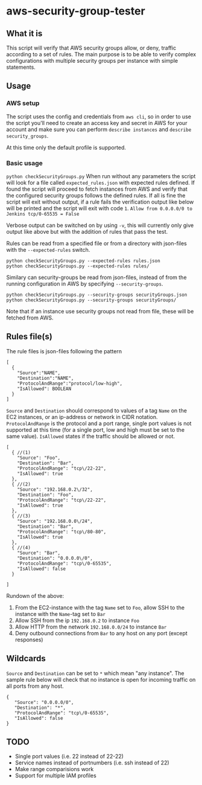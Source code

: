 # aws-security-group-tester
## What it is
This script will verify that AWS security groups allow, or deny, traffic according to a set of rules. The main purpose is to be able to verify complex configurations with multiple security groups per instance with simple statements.

## Usage
### AWS setup
The script uses the config and credentials from `aws cli`, so in order to use the script you'll need to create an access key and secret in AWS for your account and make sure
you can perform `describe instances` and `describe security_groups`.

At this time only the default profile is supported.

### Basic usage
```python checkSecurityGroups.py```
When run without any parameters the script will look for a file called `expected_rules.json` with expected rules defined. 
If found the script will proceed to fetch instances from AWS and verify that the configured security groups follows the defined rules.
If all is fine the script will exit without output, if a rule fails the verification output like below will be printed and the script will exit with code `1`.
```Allow from 0.0.0.0/0 to Jenkins tcp/0-65535 = False```

Verbose output can be switched on by using `-v`, this will currently only give output like above but with the addition of rules that pass the test.

Rules can be read from a specified file or from a directory with json-files with the `--expected-rules` switch.
```
python checkSecurityGroups.py --expected-rules rules.json
python checkSecurityGroups.py --expected-rules rules/
```

Similary can security-groups be read from json-files, instead of from the running configuration in AWS by specifying `--security-groups`.
```
python checkSecurityGroups.py --security-groups securityGroups.json
python checkSecurityGroups.py --security-groups securityGroups/
```
Note that if an instance use security groups not read from file, these will be fetched from AWS.

## Rules file(s)
The rule files is json-files following the pattern

```
[
  {
    "Source":"NAME",
    "Destination":"NAME",
    "ProtocolAndRange":"protocol/low-high",
    "IsAllowed": BOOLEAN
  }
]
```
`Source` and `Destination` should correspond to values of a tag `Name` on the EC2 instances, or an ip-address or network in CIDR notation. `ProtocolAndRange` is the protocol and a port range, single port values is not supported at this time (for a single port, low and high must be set to the same value). `IsAllowed` states if the traffic should be allowed or not.

```
[
  { //(1)
    "Source": "Foo",
    "Destination": "Bar",
    "ProtocolAndRange": "tcp\/22-22",
    "IsAllowed": true
  },
  { //(2)
    "Source": "192.168.0.2\/32",
    "Destination": "Foo",
    "ProtocolAndRange": "tcp\/22-22",
    "IsAllowed": true
  },
  { //(3)
    "Source": "192.168.0.0\/24",
    "Destination": "Bar",
    "ProtocolAndRange": "tcp\/80-80",
    "IsAllowed": true
  },
  { //(4)
    "Source": "Bar",
    "Destination": "0.0.0.0\/0",
    "ProtocolAndRange": "tcp\/0-65535",
    "IsAllowed": false
  }

]
```
Rundown of the above:
1. From the EC2-instance with the tag `Name` set to `Foo`, allow SSH to the instance with the `Name`-tag set to `Bar`
1. Allow SSH from the ip `192.168.0.2` to instance `Foo`
1. Allow HTTP from the network `192.168.0.0/24` to instance `Bar`
1. Deny outbound connections from `Bar` to any host on any port (except responses)

## Wildcards
`Source` and `Destination` can be set to `*` which mean "any instance". The sample rule below will check that no instance is open for incoming traffic on all ports from any host.
```
{
   "Source": "0.0.0.0/0",
   "Destination": "*",
   "ProtocolAndRange": "tcp\/0-65535",
   "IsAllowed": false
}
```


## TODO
- Single port values (i.e. 22 instead of 22-22)
- Service names instead of portnumbers (i.e. ssh instead of 22)
- Make range comparisions work
- Support for multiple IAM profiles
